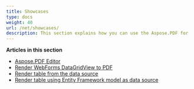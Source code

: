 ```yaml
---
title: Showcases
type: docs
weight: 40
url: /net/showcases/
description: This section explains how you can use the Aspose.PDF for .NET with different showcase examples.
---
```

**Articles in this section**
- [Aspose.PDF Editor](/pdf/net/aspose-pdf-editor/)
- [Render WebForms DataGridView to PDF](/pdf/net/render-webforms-datagridview-to-pdf/)
- [Render table from the data source](/pdf/net/render-table-from-the-data-source/)
- [Render table using Entity Framework model as data source](/pdf/net/render-table-using-entity-framework-model-as-data-source/)

